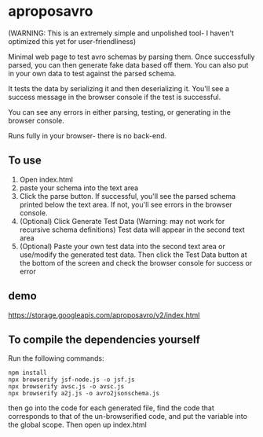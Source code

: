 # aproposavro

(WARNING: This is an extremely simple and unpolished tool- I haven't optimized this yet for user-friendliness)

Minimal web page to test avro schemas by parsing them. Once successfully parsed, you can then generate fake data based off them. You can also put in your own data to test against the parsed schema.

It tests the data by serializing it and then deserializing it. You'll see a success message in the browser console if the test is successful.

You can see any errors in either parsing, testing, or generating in the browser console.

Runs fully in your browser- there is no back-end.

## To use

1. Open index.html
2. paste your schema into the text area
3. Click the parse button. If successful, you'll see the parsed schema printed below the text area. If not, you'll see errors in the browser console.
4. (Optional) Click Generate Test Data (Warning: may not work for recursive schema definitions) Test data will appear in the second text area
5. (Optional) Paste your own test data into the second text area or use/modify the generated test data. Then click the Test Data button at the bottom of the screen and check the browser console for success or error

## demo
https://storage.googleapis.com/aproposavro/v2/index.html

## To compile the dependencies yourself
Run the following commands:
```
npm install
npx browserify jsf-node.js -o jsf.js
npx browserify avsc.js -o avsc.js
npx browserify a2j.js -o avro2jsonschema.js
```
then go into the code for each generated file, find the code that corresponds to that of the un-browserified code, and put the variable into the global scope. Then open up index.html
